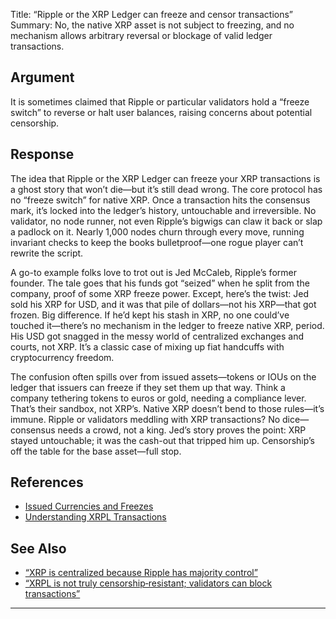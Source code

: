 Title: “Ripple or the XRP Ledger can freeze and censor transactions”
Summary: No, the native XRP asset is not subject to freezing, and no mechanism allows arbitrary reversal or blockage of valid ledger transactions.

## Argument  
It is sometimes claimed that Ripple or particular validators hold a “freeze switch” to reverse or halt user balances, raising concerns about potential censorship.

## Response  
The idea that Ripple or the XRP Ledger can freeze your XRP transactions is a ghost story that won’t die—but it’s still dead wrong. The core protocol has no “freeze switch” for native XRP. Once a transaction hits the consensus mark, it’s locked into the ledger’s history, untouchable and irreversible. No validator, no node runner, not even Ripple’s bigwigs can claw it back or slap a padlock on it. Nearly 1,000 nodes churn through every move, running invariant checks to keep the books bulletproof—one rogue player can’t rewrite the script.

A go-to example folks love to trot out is Jed McCaleb, Ripple’s former founder. The tale goes that his funds got “seized” when he split from the company, proof of some XRP freeze power. Except, here’s the twist: Jed sold his XRP for USD, and it was that pile of dollars—not his XRP—that got frozen. Big difference. If he’d kept his stash in XRP, no one could’ve touched it—there’s no mechanism in the ledger to freeze native XRP, period. His USD got snagged in the messy world of centralized exchanges and courts, not XRP. It’s a classic case of mixing up fiat handcuffs with cryptocurrency freedom.

The confusion often spills over from issued assets—tokens or IOUs on the ledger that issuers can freeze if they set them up that way. Think a company tethering tokens to euros or gold, needing a compliance lever. That’s their sandbox, not XRP’s. Native XRP doesn’t bend to those rules—it’s immune. Ripple or validators meddling with XRP transactions? No dice—consensus needs a crowd, not a king. Jed’s story proves the point: XRP stayed untouchable; it was the cash-out that tripped him up. Censorship’s off the table for the base asset—full stop.

## References
- [Issued Currencies and Freezes](https://xrpl.org/docs/concepts/tokens/fungible-tokens/freezes)
- [Understanding XRPL Transactions](https://xrpl.org/transaction-basics.html)

## See Also
- [“XRP is centralized because Ripple has majority control”](xrp-is-centralized-because-ripple-has-majority-control.html)
- [“XRPL is not truly censorship‑resistant; validators can block transactions”](xrpl-is-not-truly-censorship-resistant-validators-can-block-transactions.html)

---


